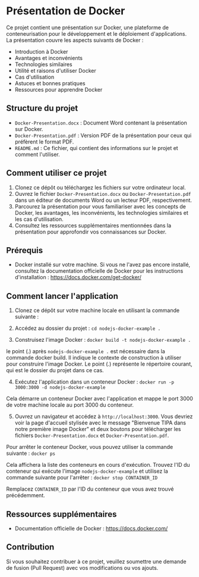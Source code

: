 # Présentation de Docker

Ce projet contient une présentation sur Docker, une plateforme de conteneurisation pour le développement et le déploiement d'applications. La présentation couvre les aspects suivants de Docker :

- Introduction à Docker
- Avantages et inconvénients
- Technologies similaires
- Utilité et raisons d'utiliser Docker
- Cas d'utilisation
- Astuces et bonnes pratiques
- Ressources pour apprendre Docker

## Structure du projet

- `Docker-Presentation.docx` : Document Word contenant la présentation sur Docker.
- `Docker-Presentation.pdf` : Version PDF de la présentation pour ceux qui préfèrent le format PDF.
- `README.md` : Ce fichier, qui contient des informations sur le projet et comment l'utiliser.

## Comment utiliser ce projet

1. Clonez ce dépôt ou téléchargez les fichiers sur votre ordinateur local.
2. Ouvrez le fichier `Docker-Presentation.docx` ou `Docker-Presentation.pdf` dans un éditeur de documents Word ou un lecteur PDF, respectivement.
3. Parcourez la présentation pour vous familiariser avec les concepts de Docker, les avantages, les inconvénients, les technologies similaires et les cas d'utilisation.
4. Consultez les ressources supplémentaires mentionnées dans la présentation pour approfondir vos connaissances sur Docker.

## Prérequis

- Docker installé sur votre machine. Si vous ne l'avez pas encore installé, consultez la documentation officielle de Docker pour les instructions d'installation : https://docs.docker.com/get-docker/

## Comment lancer l'application

1. Clonez ce dépôt sur votre machine locale en utilisant la commande suivante :

2. Accédez au dossier du projet : `cd nodejs-docker-example .`

3. Construisez l'image Docker : `docker build -t nodejs-docker-example .`

le point (.) après `nodejs-docker-example .` est nécessaire dans la commande docker build. Il indique le contexte de construction à utiliser pour construire l'image Docker. Le point (.) représente le répertoire courant, qui est le dossier du projet dans ce cas.

4. Exécutez l'application dans un conteneur Docker : `docker run -p 3000:3000 -d nodejs-docker-example`


Cela démarre un conteneur Docker avec l'application et mappe le port 3000 de votre machine locale au port 3000 du conteneur.

5. Ouvrez un navigateur et accédez à `http://localhost:3000`. Vous devriez voir la page d'accueil stylisée avec le message "Bienvenue TIPA dans notre première image Docker" et deux boutons pour télécharger les fichiers `Docker-Presentation.docx` et `Docker-Presentation.pdf`.

Pour arrêter le conteneur Docker, vous pouvez utiliser la commande suivante : `docker ps`

Cela affichera la liste des conteneurs en cours d'exécution. Trouvez l'ID du conteneur qui exécute l'image `nodejs-docker-example` et utilisez la commande suivante pour l'arrêter : `docker stop CONTAINER_ID`

Remplacez `CONTAINER_ID` par l'ID du conteneur que vous avez trouvé précédemment.


## Ressources supplémentaires

- Documentation officielle de Docker : https://docs.docker.com/

## Contribution

Si vous souhaitez contribuer à ce projet, veuillez soumettre une demande de fusion (Pull Request) avec vos modifications ou vos ajouts.

